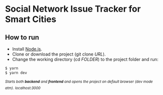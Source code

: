 # Social Network Issue Tracker for Smart Cities

## How to run

- Install [Node.js](https://nodejs.org/).
- Clone or download the project (git clone *URL*).
- Change the working directory (cd *FOLDER*) to the project folder and run:
```sh
$ yarn
$ yarn dev
```
 *<sub>Starts both **backend** and **frontend** and opens the project on default browser (dev mode atm).<sub>*
 *<sub>localhost:3000<sub>*
